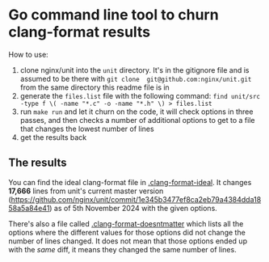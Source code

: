 # Go command line tool to churn clang-format results

How to use:

1. clone nginx/unit into the `unit` directory. It's in the gitignore file and is assumed to be there with `git clone 
git@github.com:nginx/unit.git` from the same directory this readme file is in
2. generate the `files.list` file with the following command: `find unit/src -type f \( -name "*.c" -o -name "*.h" \) > files.list`
3. run `make run` and let it churn on the code, it will check options in three passes, and then checks a number of 
   additional options to get to a file that changes the lowest number of lines
4. get the results back

## The results

You can find the ideal clang-format file in [.clang-format-ideal](.clang-format-ideal). It changes **17,666** lines 
from unit's current master version (https://github.com/nginx/unit/commit/1e345b3477ef8ca2eb79a4384dda1858a5a84e41)
as of 5th November 2024 with the given options.

There's also a file called [.clang-format-doesntmatter](.clang-format-doesntmatter) which lists all the options 
where the different values for those options did not change the number of lines changed. It does not mean that those 
options ended up with the _same_ diff, it means they changed the same number of lines.